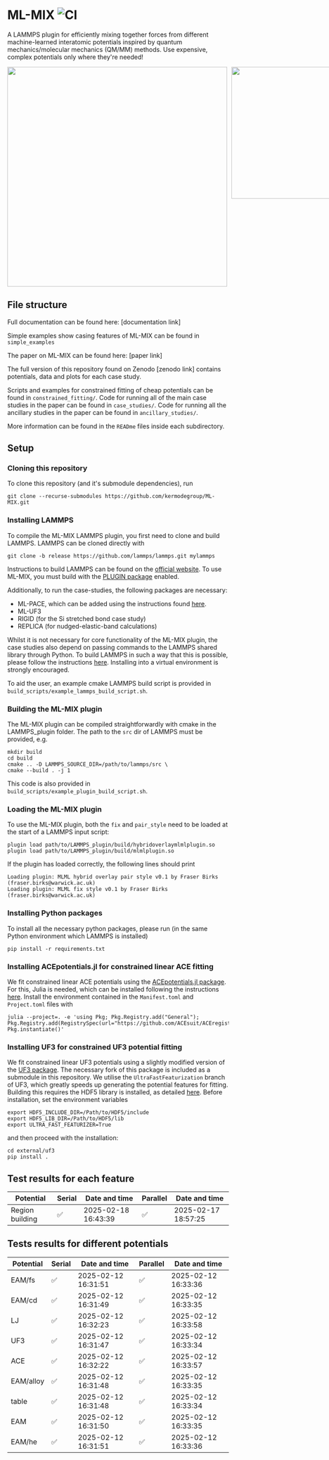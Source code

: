 # ML-MIX ![CI](https://github.com/kermodegroup/ML-MIX/actions/workflows/ci.yml/badge.svg)
A LAMMPS plugin for efficiently mixing together forces from different machine-learned interatomic potentials inspired by quantum mechanics/molecular mechanics (QM/MM) methods. Use expensive, complex potentials only where they're needed! 


<div style="display: flex; gap: 10px;">
  <img src="docs/images/blue_background_title_looped.gif" width="500">
  <img src="docs/images/Fe_dumbbell.gif" width="300">
</div>

## File structure

Full documentation can be found here: [documentation link]

Simple examples show casing features of ML-MIX can be found in `simple_examples`

The paper on ML-MIX can be found here: [paper link]

The full version of this repository found on Zenodo [zenodo link] contains potentials, data and plots for each case study. 

Scripts and examples for constrained fitting of cheap potentials can be found in `constrained_fitting/`.
Code for running all of the main case studies in the paper can be found in `case_studies/`. 
Code for running all the ancillary studies in the paper can be found in `ancillary_studies/`.

More information can be found in the `READme` files inside each subdirectory.

## Setup

### Cloning this repository

To clone this repository (and it's submodule dependencies), run
```
git clone --recurse-submodules https://github.com/kermodegroup/ML-MIX.git
```

### Installing LAMMPS
To compile the ML-MIX LAMMPS plugin, you first need to clone and build LAMMPS. LAMMPS can be cloned directly with
```
git clone -b release https://github.com/lammps/lammps.git mylammps
```
Instructions to build LAMMPS can be found on the [official website](https://docs.lammps.org/Build.html). To use ML-MIX, you must build with the [PLUGIN package](https://docs.lammps.org/Packages_details.html#pkg-plugin) enabled. 

Additionally, to run the case-studies, the following packages are necessary:
- ML-PACE, which can be added using the instructions found [here](https://acesuit.github.io/ACEpotentials.jl/v0.6/tutorials/lammps/).
- ML-UF3
- RIGID (for the Si stretched bond case study)
- REPLICA (for nudged-elastic-band calculations)

Whilst it is not necessary for core functionality of the ML-MIX plugin, the case studies also depend on passing commands to the LAMMPS shared library through Python. To build LAMMPS in such a way that this is possible, please follow the instructions [here](https://docs.lammps.org/Python_install.html). Installing into a virtual environment is strongly encouraged.

To aid the user, an example cmake LAMMPS build script is provided in `build_scripts/example_lammps_build_script.sh`.

### Building the ML-MIX plugin
The ML-MIX plugin can be compiled straightforwardly with cmake in the LAMMPS_plugin folder. The path to the `src` dir of LAMMPS must be provided, e.g.
```
mkdir build
cd build
cmake .. -D LAMMPS_SOURCE_DIR=/path/to/lammps/src \
cmake --build . -j 1
```
This code is also provided in `build_scripts/example_plugin_build_script.sh`.

### Loading the ML-MIX plugin
To use the ML-MIX plugin, both the `fix` and `pair_style` need to be loaded at the start of a LAMMPS input script:
```
plugin load path/to/LAMMPS_plugin/build/hybridoverlaymlmlplugin.so
plugin load path/to/LAMMPS_plugin/build/mlmlplugin.so
```

If the plugin has loaded correctly, the following lines should print
```
Loading plugin: MLML hybrid overlay pair style v0.1 by Fraser Birks (fraser.birks@warwick.ac.uk)
Loading plugin: MLML fix style v0.1 by Fraser Birks (fraser.birks@warwick.ac.uk)
```

### Installing Python packages

To install all the necessary python packages, please run (in the same Python environment which LAMMPS is installed) 
```
pip install -r requirements.txt
```

### Installing ACEpotentials.jl for constrained linear ACE fitting

We fit constrained linear ACE potentials using the [ACEpotentials.jl package](https://github.com/ACEsuit/ACEpotentials.jl). For this, Julia is needed, which can be installed following the instructions [here](https://docs.julialang.org/en/v1/manual/installation/). Install the environment contained in the `Manifest.toml` and `Project.toml` files with
```
julia --project=. -e 'using Pkg; Pkg.Registry.add("General"); Pkg.Registry.add(RegistrySpec(url="https://github.com/ACEsuit/ACEregistry")); Pkg.instantiate()'
```

### Installing UF3 for constrained UF3 potential fitting

We fit constrained linear UF3 potentials using a slightly modified version of the [UF3 package](https://github.com/uf3/uf3). The necessary fork of this package is included as a submodule in this repository. We utilise the `UltraFastFeaturization` branch of UF3, which greatly speeds up generating the potential features for fitting. Building this requires the HDF5 library is installed, as detailed [here](https://github.com/uf3/uf3/tree/UltraFastFeaturization/UltraFastFeaturization). Before installation, set the environment variables

```
export HDF5_INCLUDE_DIR=/Path/to/HDF5/include
export HDF5_LIB_DIR=/Path/to/HDF5/lib
export ULTRA_FAST_FEATURIZER=True
```


and then proceed with the installation:

```
cd external/uf3
pip install .
```

## Test results for each feature
<!-- feature error table start -->
| Potential | Serial | Date and time | Parallel | Date and time |
| --- | --- | --- | --- | --- |
| Region building | ✅ | 2025-02-18 16:43:39 | ✅ | 2025-02-17 18:57:25 |

<!-- feature error table end -->


## Tests results for different potentials
<!-- error table start -->
| Potential | Serial | Date and time | Parallel | Date and time |
| --- | --- | --- | --- | --- |
| EAM/fs | ✅ | 2025-02-12 16:31:51 | ✅ | 2025-02-12 16:33:36 |
| EAM/cd | ✅ | 2025-02-12 16:31:49 | ✅ | 2025-02-12 16:33:35 |
| LJ | ✅ | 2025-02-12 16:32:23 | ✅ | 2025-02-12 16:33:58 |
| UF3 | ✅ | 2025-02-12 16:31:47 | ✅ | 2025-02-12 16:33:34 |
| ACE | ✅ | 2025-02-12 16:32:22 | ✅ | 2025-02-12 16:33:57 |
| EAM/alloy | ✅ | 2025-02-12 16:31:48 | ✅ | 2025-02-12 16:33:35 |
| table | ✅ | 2025-02-12 16:31:48 | ✅ | 2025-02-12 16:33:34 |
| EAM | ✅ | 2025-02-12 16:31:50 | ✅ | 2025-02-12 16:33:35 |
| EAM/he | ✅ | 2025-02-12 16:31:51 | ✅ | 2025-02-12 16:33:36 |

<!-- error table end -->
